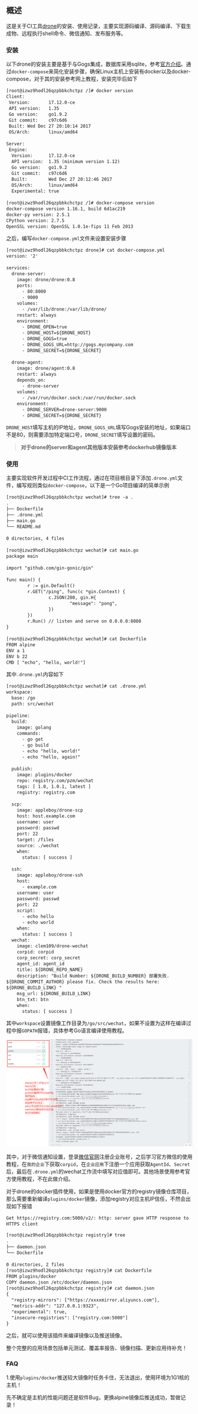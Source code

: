 ## 概述

这是关于CI工具[drone](https://github.com/drone/drone)的安装、使用记录，主要实现源码编译、源码编译、下载生成物、远程执行shell命令、微信通知、发布服务等。

### 安装

以下drone的安装主要是基于与Gogs集成，数据库采用sqlite，参考[官方介绍](http://docs.drone.io/install-for-gogs/)。通过`docker-compose`来简化安装步骤，确保Linux主机上安装有docker以及docker-compose，对于其的安装参考网上教程，安装完毕后如下

```shell
[root@izwz9hodl26qzpbbkchctpz /]# docker version
Client:
 Version:       17.12.0-ce
 API version:   1.35
 Go version:    go1.9.2
 Git commit:    c97c6d6
 Built: Wed Dec 27 20:10:14 2017
 OS/Arch:       linux/amd64

Server:
 Engine:
  Version:      17.12.0-ce
  API version:  1.35 (minimum version 1.12)
  Go version:   go1.9.2
  Git commit:   c97c6d6
  Built:        Wed Dec 27 20:12:46 2017
  OS/Arch:      linux/amd64
  Experimental: true
  
[root@izwz9hodl26qzpbbkchctpz /]# docker-compose version
docker-compose version 1.16.1, build 6d1ac219
docker-py version: 2.5.1
CPython version: 2.7.5
OpenSSL version: OpenSSL 1.0.1e-fips 11 Feb 2013
```

之后，编写`docker-compose.yml`文件来设置安装步骤

```shell
[root@izwz9hodl26qzpbbkchctpz drone]# cat docker-compose.yml
version: '2'

services:
  drone-server:
    image: drone/drone:0.8
    ports:
      - 80:8000
      - 9000
    volumes:
      - /var/lib/drone:/var/lib/drone/
    restart: always
    environment:
      - DRONE_OPEN=true
      - DRONE_HOST=${DRONE_HOST}
      - DRONE_GOGS=true
      - DRONE_GOGS_URL=http://gogs.mycompany.com
      - DRONE_SECRET=${DRONE_SECRET}

  drone-agent:
    image: drone/agent:0.8
    restart: always
    depends_on:
      - drone-server
    volumes:
      - /var/run/docker.sock:/var/run/docker.sock
    environment:
      - DRONE_SERVER=drone-server:9000
      - DRONE_SECRET=${DRONE_SECRET}
```

`DRONE_HOST`填写主机的IP地址，`DRONE_GOGS_URL`填写Gogs安装的地址，如果端口不是80，则需要添加特定端口号，`DRONE_SECRET`填写设置的密码。

> **对于drone的server和agent其他版本安装参考dockerhub镜像版本**

### 使用

主要实现软件开发过程中CI工作流程，通过在项目根目录下添加`.drone.yml`文件，编写规则类似`docker-compose`，以下是一个Go项目编译的简单示例

```shell
[root@izwz9hodl26qzpbbkchctpz wechat]# tree -a .
.
├── Dockerfile
├── .drone.yml
├── main.go
└── README.md

0 directories, 4 files

[root@izwz9hodl26qzpbbkchctpz wechat]# cat main.go
package main

import "github.com/gin-gonic/gin"

func main() {
        r := gin.Default()
        r.GET("/ping", func(c *gin.Context) {
                c.JSON(200, gin.H{
                        "message": "pong",
                })
        })
        r.Run() // listen and serve on 0.0.0.0:8080
}

[root@izwz9hodl26qzpbbkchctpz wechat]# cat Dockerfile
FROM alpine
ENV a 1
ENV b 22
CMD [ "echo", "hello, world!"]
```

其中`.drone.yml`内容如下

```shell
[root@izwz9hodl26qzpbbkchctpz wechat]# cat .drone.yml
workspace:
  base: /go
  path: src/wechat

pipeline:
  build:
    image: golang
    commands:
      - go get
      - go build
      - echo "hello, world!"
      - echo "hello, again!"

  publish:
    image: plugins/docker
    repo: registry.com/pzm/wechat
    tags: [ 1.0, 1.0.1, latest ]
    registry: registry.com
    
  scp:
    image: appleboy/drone-scp
    host: host.example.com
    username: user
    password: passwd
    port: 22
    target: /files
    source: ./wechat
    when:
      status: [ success ]

  ssh:
    image: appleboy/drone-ssh
    host:
      - example.com
    username: user
    password: passwd
    port: 22
    script:
      - echo hello
      - echo world
    when:
      status: [ success ]
  wechat:
    image: clem109/drone-wechat
    corpid: corpid
    corp_secret: corp_secret
    agent_id: agent_id
    title: ${DRONE_REPO_NAME}
    description: "Build Number: ${DRONE_BUILD_NUMBER} 部署失败. ${DRONE_COMMIT_AUTHOR} please fix. Check the results here: ${DRONE_BUILD_LINK} "
    msg_url: ${DRONE_BUILD_LINK}
    btn_txt: btn
    when:
      status: [ success ]
```

其中`workspace`设置镜像工作目录为`/go/src/wechat`，如果不设置为这样在编译过程中报`GOPATH`报错，具体参考Go语言编译使用教程。

![drone](https://github.com/itrackbird/drone/blob/master/drone.png)

其中，对于微信通知设置，登录[微信官网](https://work.weixin.qq.com/)注册企业账号，之后学习官方微信的使用教程，在`我的企业`下获取`corpid`，在`企业应用`下注册一个应用获取`AgentId`、`Secret`后，最后在`.drone.yml`的wechat工作流中填写对应值即可。其他场景使用参考官方使用教程，不在此做介绍。

对于drone的docker插件使用，如果是使用docker官方的registry镜像仓库项目，那么需要重新编译`plugins/docker`镜像，添加registry对应主机IP信任，不然会出现如下报错

```shell
Get https://registry.com:5000/v2/: http: server gave HTTP response to HTTPS client
```

```shell
[root@izwz9hodl26qzpbbkchctpz registry]# tree
.
├── daemon.json
└── Dockerfile

0 directories, 2 files
[root@izwz9hodl26qzpbbkchctpz registry]# cat Dockerfile
FROM plugins/docker
COPY daemon.json /etc/docker/daemon.json
[root@izwz9hodl26qzpbbkchctpz registry]# cat daemon.json
{
  "registry-mirrors": ["https://xxxxmirror.aliyuncs.com"],
  "metrics-addr": "127.0.0.1:9323",
  "experimental": true,
  "insecure-registries": ["registry.com:5000"]
}
```

之后，就可以使用该插件来编译镜像以及推送镜像。

整个完整的应用场景包括单元测试、覆盖率报告、镜像扫描、更新应用待补充！

### FAQ

1.使用`plugins/docker`推送较大镜像时任务卡住，无法退出，使用环境为1G1核的主机！

先不确定是主机的性能问题还是软件Bug，更换alpine镜像后推送成功，暂做记录！